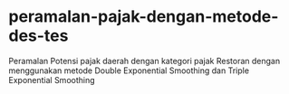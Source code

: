 # peramalan-pajak-dengan-metode-des-tes
Peramalan Potensi pajak daerah dengan kategori pajak Restoran dengan menggunakan metode Double Exponential Smoothing dan Triple Exponential Smoothing
